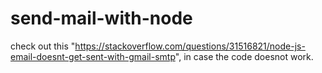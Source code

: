 # send-mail-with-node
check out this "https://stackoverflow.com/questions/31516821/node-js-email-doesnt-get-sent-with-gmail-smtp", in case the code doesnot work.
